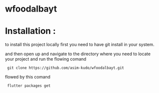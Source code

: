 # wfoodalbayt
<h1>Installation :</h1>
<p>to install this project locally first you need to have git install in your system.</p>
<p> and then open up and navigate to the directory where you need to locate your project 
and run the flowing comand </p>
 <code> git clone https://github.com/asim-kudo/wfoodalbayt.git
</code>
<p>flowed by this comand </p>
<code> flutter packages get </code>
